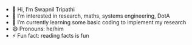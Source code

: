 - 👋 Hi, I’m Swapnil Tripathi
- 👀 I’m interested in research, maths, systems engineering, DotA
- 🌱 I’m currently learning some basic coding to implement my research
- 😄 Pronouns: he/him
- ⚡ Fun fact: reading facts is fun

<!---
Swap-Tripathi/Swap-Tripathi is a ✨ special ✨ repository because its `README.md` (this file) appears on your GitHub profile.
You can click the Preview link to take a look at your changes.
--->
